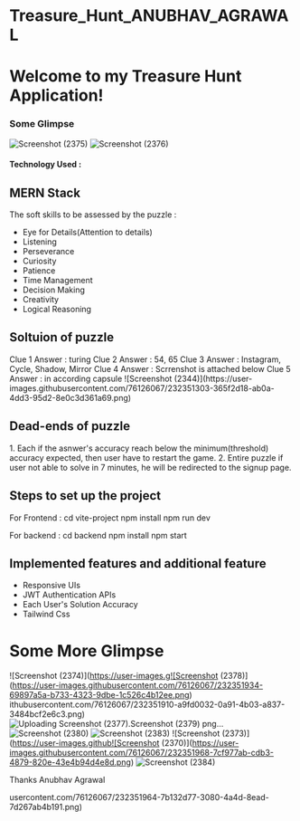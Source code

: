 # Treasure_Hunt_ANUBHAV_AGRAWAL
<h1>Welcome to my Treasure Hunt Application!</h1>
<h3>Some Glimpse</h3>

![Screenshot (2375)](https://user-images.githubusercontent.com/76126067/232350545-d2a9b9c3-bf1f-4704-ba5e-d6dc708da0e6.png)
![Screenshot (2376)](https://user-images.githubusercontent.com/76126067/232350584-7113f714-1f01-4187-a335-fcf231505849.png)

<h4>Technology Used :</h4><h2>MERN Stack</h2>
The soft skills to be assessed by the puzzle : 
<ul>
<li>Eye for Details(Attention to details)</li>
<li>Listening</li>
<li>Perseverance</li>
<li>Curiosity</li>
<li>Patience</li>
<li>Time Management</li>
<li>Decision Making</li>
<li>Creativity</li>
<li>Logical Reasoning</li>
</ul>

<h2>Soltuion of puzzle</h2>
Clue 1 Answer : turing
Clue 2 Answer : 54, 65
Clue 3 Answer : Instagram, Cycle, Shadow, Mirror
Clue 4 Answer : Scrrenshot is attached below 
Clue 5 Answer : in according capsule
![Screenshot (2344)](https://user-images.githubusercontent.com/76126067/232351303-365f2d18-ab0a-4dd3-95d2-8e0c3d361a69.png)

<h2>Dead-ends of puzzle</h2>
1. Each if the asnwer's accuracy reach below the minimum(threshold) accuracy expected, then user have to restart the game.
2. Entire puzzle if user not able to solve in 7 minutes, he will be redirected to the signup page.

<h2>Steps to set up the project</h2>
For Frontend : 
cd vite-project
npm install
npm run dev

For backend : 
cd backend
npm install
npm start

<h2>Implemented features and additional feature</h2>
<ul>
<li>Responsive UIs</li>
<li>JWT Authentication APIs</li>
<li>Each User's Solution Accuracy</li>
<li>Tailwind Css</li>
</ul>

<h1> Some More Glimpse </h1>


![Screenshot (2374)](https://user-images.g![Screenshot (2378)](https://user-images.githubusercontent.com/76126067/232351934-69897a5a-b733-4323-9dbe-1c526c4b12ee.png)
ithubusercontent.com/76126067/232351910-a9fd0032-0a91-4b03-a837-3484bcf2e6c3.png)
![Uploading Screenshot (2377).![Screenshot (2379)](https://user-images.githubusercontent.com/76126067/232351931-7873bb04-412f-4d42-866c-729b61a01a85.png)
png…]()
![Screenshot (2380)](https://user-images.githubusercontent.com/76126067/232351951-06101381-6cbe-4237-87da-3091a148afaf.png)
![Screenshot (2383)](https://user-images.githubusercontent.com/76126067/232351953-be9bf5cd-8174-4716-9ab6-b049d77bf71f.png)
![Screenshot (2373)](https://user-images.github![Screenshot (2370)](https://user-images.githubusercontent.com/76126067/232351968-7cf977ab-cdb3-4879-820e-43e4b94d4e8d.png)
![Screenshot (2384)](https://user-images.githubusercontent.com/76126067/232351982-a4da196d-6628-401b-a8d2-0751ebad2e48.png)

Thanks
Anubhav Agrawal

usercontent.com/76126067/232351964-7b132d77-3080-4a4d-8ead-7d267ab4b191.png)










